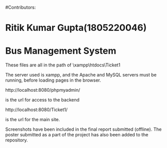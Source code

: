 #Contributors: 
#	       Ritik Kumar Gupta(1805220046)

#  Bus Management System

These files are all in the path of \xampp\htdocs\Ticket1

The server used is xampp, and the Apache and MySQL servers must be running, before loading pages in the browser.


http://localhost:8080/phpmyadmin/

is the url for access to the backend


http://localhost:8080/Ticket1/

is the url for the main site.


Screenshots have been included in the final report submitted (offline).
The poster submitted as a part of the project has also been added to the repository.
